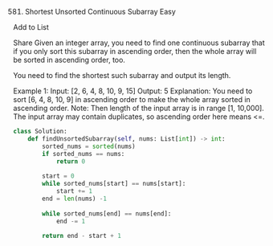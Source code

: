 581. Shortest Unsorted Continuous Subarray
Easy

Add to List

Share
Given an integer array, you need to find one continuous subarray that if you only sort this subarray in ascending order, then the whole array will be sorted in ascending order, too.

You need to find the shortest such subarray and output its length.

Example 1:
Input: [2, 6, 4, 8, 10, 9, 15]
Output: 5
Explanation: You need to sort [6, 4, 8, 10, 9] in ascending order to make the whole array sorted in ascending order.
Note:
Then length of the input array is in range [1, 10,000].
The input array may contain duplicates, so ascending order here means <=.


```Python
class Solution:
    def findUnsortedSubarray(self, nums: List[int]) -> int:
        sorted_nums = sorted(nums)
        if sorted_nums == nums:
            return 0
        
        start = 0
        while sorted_nums[start] == nums[start]:
            start += 1
        end = len(nums) -1
        
        while sorted_nums[end] == nums[end]:
            end -= 1
            
        return end - start + 1
        
```
